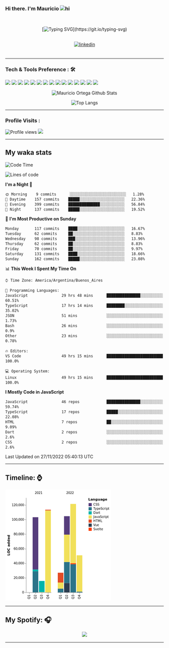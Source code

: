 ### Hi there. I'm Mauricio <img src="https://user-images.githubusercontent.com/1303154/88677602-1635ba80-d120-11ea-84d8-d263ba5fc3c0.gif" width="28px" alt="hi">
<br /> 

<div align="center">
  
[![Typing SVG](https://readme-typing-svg.herokuapp.com?size=25&duration=7000&center=true&vCenter=true&width=650&height=40&lines=WELCOME!;My+name+is+Mauricio+Ortega...;I+am+a+Front-End+Developer...;I+hope+you+find+what+you+are+looking+for...;You+have+my+contact+information...;MAY+THE+FORCE+BE+WITH+YOU...)](https://git.io/typing-svg)

</div>
  
<br />

<div align="center">
  
<a href="https://www.linkedin.com/in/mauriciortega/" target="_blank">
<img src=https://img.shields.io/badge/linkedin-%231E77B5.svg?&style=for-the-badge&logo=linkedin&logoColor=white alt=linkedin style="margin-bottom: 5px;" />
</a>
  
</div>

<br />



<!--
**Nekzus/Nekzus** is a ✨ _special_ ✨ repository because its `README.md` (this file) appears on your GitHub profile.

Here are some ideas to get you started:

- 🔭 I’m currently working on ...
- 🌱 I’m currently learning ...
- 👯 I’m looking to collaborate on ...
- 🤔 I’m looking for help with ...
- 💬 Ask me about ...
- 📫 How to reach me: ...
- 😄 Pronouns: ...
- ⚡ Fun fact: ...
-->

---

### Tech & Tools Preference : 🛠

<img src = "https://img.shields.io/badge/-HTML5-E34F26?style=flat&logo=html5&logoColor=white"> <img src = "https://img.shields.io/badge/-CSS3-1572B6?style=flat&logo=css3&logoColor=white">
<img src="https://img.shields.io/badge/-Sass-cc6699?style=flat&logo=sass&logoColor=ffffff">
<img src="https://img.shields.io/badge/-Bootstrap-563D7C?style=flat&logo=bootstrap&logoColor=white">
<img src="https://img.shields.io/badge/-JavaScript-eed718?style=flat&logo=javascript&logoColor=ffffff">
<img src="https://img.shields.io/badge/-React-000000?style=flat&logo=react&logoColor=00c8ff">
<img src="https://img.shields.io/badge/-Next-000000?style=flat&logo=nextdotjs&logoColor=white">
<img src="http://img.shields.io/badge/-Vue-black?style=flat&logo=vuedotjs&logoColor=4FC08D">
<img src="http://img.shields.io/badge/-Flutter-black?style=flat&logo=flutter&logoColor=02569B">
<img src="https://img.shields.io/badge/-Node.js-3C873A?style=flat&logo=Node.js&logoColor=white">
<img src="http://img.shields.io/badge/-Git-F1502F?style=flat&logo=git&logoColor=FFFFFF">
<img src="http://img.shields.io/badge/-Github-000000?style=flat&logo=github&logoColor=FFFFFF">
<img src="https://img.shields.io/badge/-Firebase-FFA611?style=flat&logo=firebase&logoColor=FFFFFF">
<img src="http://img.shields.io/badge/-Vercel-black?style=flat&logo=vercel&logoColor=white">
<img src="http://img.shields.io/badge/-VS%20Code-007ACC?style=flat&logo=visual%20studio%20code&logoColor=white">


<div align="center">
  
![Mauricio Ortega Github Stats](https://github-readme-stats.vercel.app/api?username=Nekzus&show_icons=true&title_color=fff&icon_color=79ff97&text_color=9f9f9f&bg_color=151515)

![Top Langs](https://github-readme-stats.vercel.app/api/top-langs/?username=Nekzus&hide=css,html,less&layout=compact&title_color=fff&icon_color=79ff97&text_color=9f9f9f&bg_color=151515)

</div>
  
---

### Profile Visits :
  
![Profile views](https://gpvc.arturio.dev/Nekzus)  <img src="https://img.shields.io/github/followers/Nekzus?label=Follow" style=" float:left, margin-right:10px" />

---


## My waka stats
<!--START_SECTION:waka-->
![Code Time](http://img.shields.io/badge/Code%20Time-1%2C488%20hrs%2053%20mins-blue)

![Lines of code](https://img.shields.io/badge/From%20Hello%20World%20I%27ve%20Written-516%20Thousand%20lines%20of%20code-blue)

**I'm a Night 🦉** 

```text
🌞 Morning    9 commits      ░░░░░░░░░░░░░░░░░░░░░░░░░   1.28% 
🌆 Daytime    157 commits    █████░░░░░░░░░░░░░░░░░░░░   22.36% 
🌃 Evening    399 commits    ██████████████░░░░░░░░░░░   56.84% 
🌙 Night      137 commits    █████░░░░░░░░░░░░░░░░░░░░   19.52%

```
📅 **I'm Most Productive on Sunday** 

```text
Monday       117 commits    ████░░░░░░░░░░░░░░░░░░░░░   16.67% 
Tuesday      62 commits     ██░░░░░░░░░░░░░░░░░░░░░░░   8.83% 
Wednesday    98 commits     ███░░░░░░░░░░░░░░░░░░░░░░   13.96% 
Thursday     62 commits     ██░░░░░░░░░░░░░░░░░░░░░░░   8.83% 
Friday       70 commits     ██░░░░░░░░░░░░░░░░░░░░░░░   9.97% 
Saturday     131 commits    ████░░░░░░░░░░░░░░░░░░░░░   18.66% 
Sunday       162 commits    █████░░░░░░░░░░░░░░░░░░░░   23.08%

```


📊 **This Week I Spent My Time On** 

```text
⌚︎ Time Zone: America/Argentina/Buenos_Aires

💬 Programming Languages: 
JavaScript               29 hrs 48 mins      ███████████████░░░░░░░░░░   60.51% 
TypeScript               17 hrs 14 mins      ████████░░░░░░░░░░░░░░░░░   35.02% 
JSON                     51 mins             ░░░░░░░░░░░░░░░░░░░░░░░░░   1.73% 
Bash                     26 mins             ░░░░░░░░░░░░░░░░░░░░░░░░░   0.9% 
Other                    23 mins             ░░░░░░░░░░░░░░░░░░░░░░░░░   0.78%

🔥 Editors: 
VS Code                  49 hrs 15 mins      █████████████████████████   100.0%

💻 Operating System: 
Linux                    49 hrs 15 mins      █████████████████████████   100.0%

```

**I Mostly Code in JavaScript** 

```text
JavaScript               46 repos            ███████████████░░░░░░░░░░   59.74% 
TypeScript               17 repos            █████░░░░░░░░░░░░░░░░░░░░   22.08% 
HTML                     7 repos             ██░░░░░░░░░░░░░░░░░░░░░░░   9.09% 
Dart                     2 repos             ░░░░░░░░░░░░░░░░░░░░░░░░░   2.6% 
CSS                      2 repos             ░░░░░░░░░░░░░░░░░░░░░░░░░   2.6%

```



 Last Updated on 27/11/2022 05:40:13 UTC
<!--END_SECTION:waka-->
---

## Timeline: ⌚

![Chart not found](https://raw.githubusercontent.com/Nekzus/Nekzus/master/charts/bar_graph.png)

---
## My Spotify: 🎧

<div align="center"><img src="https://spotify-github-profile.vercel.app/api/view?uid=11169970531&cover_image=true&theme=default" /></div>

---
